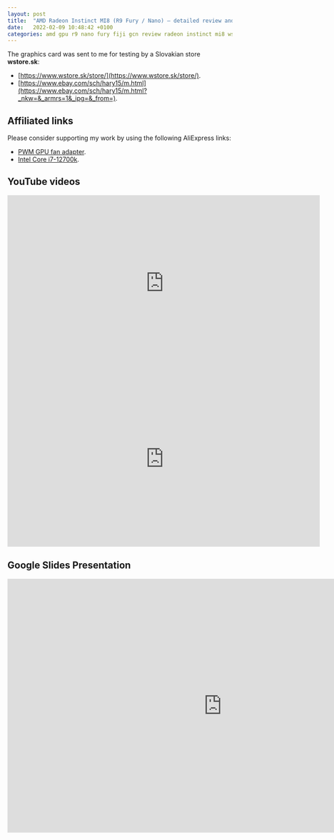 ```yaml
---
layout: post
title:  "AMD Radeon Instinct MI8 (R9 Fury / Nano) – detailed review and tests, cooling, BIOS, drivers."
date:   2022-02-09 10:48:42 +0100
categories: amd gpu r9 nano fury fiji gcn review radeon instinct mi8 wstore
---
```


The graphics card was sent to me for testing by a Slovakian store **wstore.sk**:
- [https://www.wstore.sk/store/](https://www.wstore.sk/store/).
- [https://www.ebay.com/sch/hary15/m.html](https://www.ebay.com/sch/hary15/m.html?_nkw=&_armrs=1&_ipg=&_from=).

## Affiliated links

Please consider supporting my work by using the following AliExpress links:

- [PWM GPU fan adapter](https://s.click.aliexpress.com/e/_ABrPnR).
- [Intel Core i7-12700k](https://amzn.to/3Ll1Oja).

## YouTube videos

<iframe width="700" height="394" src="https://www.youtube.com/embed/vIhCc7xZXOY" title="YouTube video player" frameborder="0" allow="accelerometer; autoplay; clipboard-write; encrypted-media; gyroscope; picture-in-picture" allowfullscreen></iframe>

<iframe width="700" height="394" src="https://www.youtube.com/embed/C-_h27-EHUk" title="YouTube video player" frameborder="0" allow="accelerometer; autoplay; clipboard-write; encrypted-media; gyroscope; picture-in-picture" allowfullscreen></iframe>

## Google Slides Presentation

<iframe src="https://docs.google.com/presentation/d/e/2PACX-1vQ4Kq_vVVjHNaQWvBWmnYcGeDp8WLtL3UNZG7Y8dQRD4SwolIgWL_zzKmphgFkJpnpENIeuOf6MjGS9/embed?start=false&loop=false&delayms=60000" frameborder="0" width="960" height="569" allowfullscreen="true" mozallowfullscreen="true" webkitallowfullscreen="true"></iframe>
